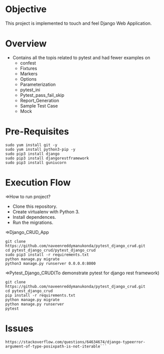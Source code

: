 # Objective
This project is implemented to touch and feel Django Web Application.

# Overview
* Contains all the topis related to pytest and had fewer examples on
  * confest
  * Fixtures
  * Markers
  * Options
  * Parameterization
  * pytest_ini
  * Pytest_pass_fail_skip 
  * Report_Generation
  * Sample Test Case
  * Mock

# Pre-Requisites
```
sudo yum install git -y
sudo yum install python3-pip -y
sudo pip3 install django
sudo pip3 install djangorestframework
sudo pip3 install guniucorn
```

# Execution Flow
=>How to run project?
* Clone this repository.
* Create virtualenv with Python 3.
* Install dependences.
* Run the migrations.

=>Django_CRUD_App
```
git clone https://github.com/naveenreddymanukonda/pytest_django_crud.git
cd pytest_django_crud/pytest_django_crud
sudo pip3 install -r requirements.txt
python manage.py migrate
python3 manage.py runserver 0.0.0.0:8000
```

=>Pytest_Django_CRUD(To demonstrate pytest for django rest framework)
```
git clone https://github.com/naveenreddymanukonda/pytest_django_crud.git
cd pytest_django_crud
pip install -r requirements.txt
python manage.py migrate
python manage.py runserver
pytest
```

# Issues
```sudo pip3 install requests
https://stackoverflow.com/questions/64634674/django-typeerror-argument-of-type-posixpath-is-not-iterable```
